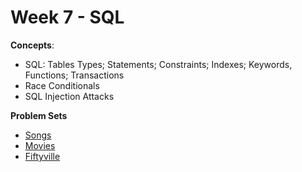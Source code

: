 # Week 7 - SQL

**Concepts**:
- SQL: Tables Types; Statements; Constraints; Indexes; Keywords, Functions; Transactions
- Race Conditionals
- SQL Injection Attacks

**Problem Sets**

- [Songs]()
- [Movies]()
- [Fiftyville]()

